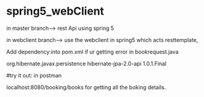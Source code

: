 # spring5_webClient

in master branch--> rest Api using spring 5

in webclient branch--> use the webclient in spring5 which acts resttemplate,

Add dependency:into pom.xml if ur getting error in bookrequest.java

<dependency>
<groupId>org.hibernate.javax.persistence</groupId>
<artifactId>hibernate-jpa-2.0-api</artifactId>
<version>1.0.1.Final</version>
</dependency>


#try it out: in postman

localhost:8080/booking/books for getting all the boking details.
